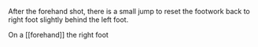 After the forehand shot, there is a small jump to reset the footwork back to right foot slightly behind the left foot. 

On a [[forehand]] the right foot 